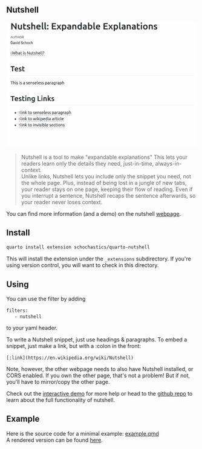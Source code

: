 ## Nutshell

![](nutshell.gif)

> Nutshell is a tool to make "expandable explanations" This lets your readers learn only the details they need, just-in-time, always-in-context.   
Unlike links, Nutshell lets you include only the snippet you need, not the whole page. Plus, instead of being lost in a jungle of new tabs, your reader stays on one page, keeping their flow of reading. Even if you interrupt a sentence, Nutshell recaps the sentence afterwards, so your reader never loses context.

You can find more information (and a demo) on the nutshell [webpage](https://ncase.me/nutshell/).

## Install

```sh
quarto install extension schochastics/quarto-nutshell
```

This will install the extension under the `_extensions` subdirectory. If you're using version control, you will want to check in this directory.

## Using
You can use the filter by adding
```
filters:
   - nutshell
```
to your yaml header.

To write a Nutshell snippet, just use headings & paragraphs. To embed a snippet,
just make a link, but with a :colon in the front:

```
[:link](https://en.wikipedia.org/wiki/Nutshell)
```

Note, however, the other webpage needs to also have Nutshell installed, or CORS enabled. If you own the other page, that's not a problem! But if not, you'll have to mirror/copy the other page.

Check out the [interactive demo](https://ncase.me/nutshell/try/) for more help
or head to the
[github repo](https://github.com/ncase/nutshell) to learn about the full
functionality of nutshell.

## Example

Here is the source code for a minimal example: [example.qmd](example.qmd)  
A rendered version can be found [here](https://schochastics.quarto.pub/nutshell-expandable-explanations/).
